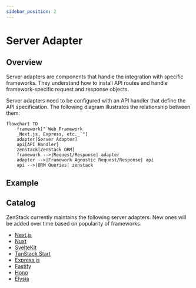 ```yaml
---
sidebar_position: 2
---
```


# Server Adapter

## Overview

Server adapters are components that handle the integration with specific frameworks. They understand how to install API routes and handle framework-specific request and response objects.

Server adapters need to be configured with an API handler that define the API specification. The following diagram illustrates the relationship between them:

```mermaid
flowchart TD
    framework["`Web Framework
    _Next.js, Express, etc._`"]
    adapter[Server Adapter]
    api[API Handler]
    zenstack[ZenStack ORM]
    framework -->|Request/Response| adapter
    adapter -->|Framework Agnostic Request/Response| api
    api -->|ORM Queries| zenstack
```

## Example



## Catalog

ZenStack currently maintains the following server adapters. New ones will be added over time based on popularity of frameworks.

- [Next.js](../reference/server-adapters/next)
- [Nuxt](../reference/server-adapters/nuxt)
- [SvelteKit](../reference/server-adapters/sveltekit)
- [TanStack Start](../reference/server-adapters/tanstack-start)
- [Express.js](../reference/server-adapters/express)
- [Fastify](../reference/server-adapters/fastify)
- [Hono](../reference/server-adapters/hono)
- [Elysia](../reference/server-adapters/elysia)
